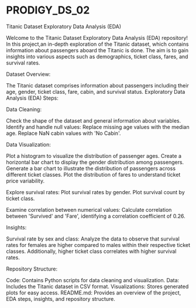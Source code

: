 # PRODIGY_DS_02

Titanic Dataset Exploratory Data Analysis (EDA)

Welcome to the Titanic Dataset Exploratory Data Analysis (EDA) repository! In this project,an in-depth exploration of the Titanic dataset, which contains information about passengers aboard the Titanic is done. The aim is to gain insights into various aspects such as demographics, ticket class, fares, and survival rates.

Dataset Overview:

The Titanic dataset comprises information about passengers including their age, gender, ticket class, fare, cabin, and survival status.
Exploratory Data Analysis (EDA) Steps:

Data Cleaning:

Check the shape of the dataset and general information about variables.
Identify and handle null values:
Replace missing age values with the median age.
Replace NaN cabin values with 'No Cabin'.

Data Visualization:

Plot a histogram to visualize the distribution of passenger ages.
Create a horizontal bar chart to display the gender distribution among passengers.
Generate a bar chart to illustrate the distribution of passengers across different ticket classes.
Plot the distribution of fares to understand ticket price variability.

Explore survival rates:
Plot survival rates by gender.
Plot survival count by ticket class.

Examine correlation between numerical values:
Calculate correlation between 'Survived' and 'Fare', identifying a correlation coefficient of 0.26.

Insights:

Survival rate by sex and class: Analyze the data to observe that survival rates for females are higher compared to males within their respective ticket classes. Additionally, higher ticket class correlates with higher survival rates.

Repository Structure:

Code: Contains Python scripts for data cleaning and visualization.
Data: Includes the Titanic dataset in CSV format.
Visualizations: Stores generated plots for easy access.
README.md: Provides an overview of the project, EDA steps, insights, and repository structure.
